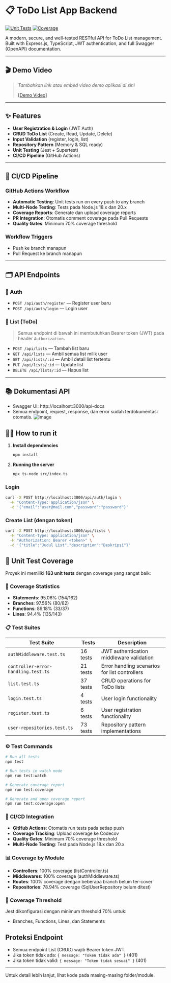 # 📋 ToDo List App Backend

[![Unit Tests](https://github.com/dhandyjoe/CourseAI_ToDoListApp/actions/workflows/test.yml/badge.svg)](https://github.com/dhandyjoe/CourseAI_ToDoListApp/actions/workflows/test.yml)
[![Coverage](https://img.shields.io/badge/coverage-95%25-brightgreen)](https://github.com/dhandyjoe/CourseAI_ToDoListApp)

A modern, secure, and well-tested RESTful API for ToDo List management. Built with Express.js, TypeScript, JWT authentication, and full Swagger (OpenAPI) documentation.

---

## 🎬 Demo Video

> _Tambahkan link atau embed video demo aplikasi di sini_
>
> [[Demo Video]](https://drive.google.com/file/d/12bK29eIeyzbUABenNoIyQiNj9mUmBPrK/view?usp=drive_link)

---

## ✨ Features
- **User Registration & Login** (JWT Auth)
- **CRUD ToDo List** (Create, Read, Update, Delete)
- **Input Validation** (register, login, list)
- **Repository Pattern** (Memory & SQL ready)
- **Unit Testing** (Jest + Supertest)
- **CI/CD Pipeline** (GitHub Actions)

---

## 🚀 CI/CD Pipeline

### GitHub Actions Workflow
- **Automatic Testing**: Unit tests run on every push to any branch
- **Multi-Node Testing**: Tests pada Node.js 18.x dan 20.x
- **Coverage Reports**: Generate dan upload coverage reports
- **PR Integration**: Otomatis comment coverage pada Pull Requests
- **Quality Gates**: Minimum 70% coverage threshold

### Workflow Triggers
- Push ke branch manapun
- Pull Request ke branch manapun

---

## 🗂️ API Endpoints

### 🔑 Auth
- `POST /api/auth/register` — Register user baru
- `POST /api/auth/login` — Login user

### 📝 List (ToDo)
> Semua endpoint di bawah ini membutuhkan Bearer token (JWT) pada header `Authorization`.

- `POST /api/lists` — Tambah list baru
- `GET /api/lists` — Ambil semua list milik user
- `GET /api/lists/:id` — Ambil detail list tertentu
- `PUT /api/lists/:id` — Update list
- `DELETE /api/lists/:id` — Hapus list

---

## 📚 Dokumentasi API

- Swagger UI: http://localhost:3000/api-docs
- Semua endpoint, request, response, dan error sudah terdokumentasi otomatis.
![image](https://github.com/user-attachments/assets/9cc36350-3480-4b4d-bf42-94ff9926ee51)


## 🧑‍💻 How to run it

1. **Install dependencies**
   ```sh
   npm install

1. **Running the server**
   ```sh
   npx ts-node src/index.ts

### Login
```sh
curl -X POST http://localhost:3000/api/auth/login \
  -H "Content-Type: application/json" \
  -d '{"email":"user@mail.com","password":"password"}'
```

### Create List (dengan token)
```sh
curl -X POST http://localhost:3000/api/lists \
  -H "Content-Type: application/json" \
  -H "Authorization: Bearer <token>" \
  -d '{"title":"Judul List","description":"Deskripsi"}'
```

## 🧪 Unit Test Coverage

Proyek ini memiliki **163 unit tests** dengan coverage yang sangat baik:

### 🎯 Coverage Statistics
- **Statements**: 95.06% (154/162)
- **Branches**: 97.56% (80/82) 
- **Functions**: 89.18% (33/37)
- **Lines**: 94.4% (135/143)

### 📋 Test Suites
| Test Suite                          | Tests    | Description                                   |
| ----------------------------------- | -------- | --------------------------------------------- |
| `authMiddleware.test.ts`            | 16 tests | JWT authentication middleware validation      |
| `controller-error-handling.test.ts` | 21 tests | Error handling scenarios for list controllers |
| `list.test.ts`                      | 37 tests | CRUD operations for ToDo lists                |
| `login.test.ts`                     | 4 tests  | User login functionality                      |
| `register.test.ts`                  | 6 tests  | User registration functionality               |
| `user-repositories.test.ts`         | 73 tests | Repository pattern implementations            |

### ⚙️ Test Commands
```sh
# Run all tests
npm test

# Run tests in watch mode
npm run test:watch

# Generate coverage report
npm run test:coverage

# Generate and open coverage report
npm run test:coverage:open
```

### 🔄 CI/CD Integration
- **GitHub Actions**: Otomatis run tests pada setiap push
- **Coverage Tracking**: Upload coverage ke Codecov
- **Quality Gates**: Minimum 70% coverage threshold
- **Multi-Node Testing**: Test pada Node.js 18.x dan 20.x

### 📊 Coverage by Module
- **Controllers**: 100% coverage (listController.ts)
- **Middlewares**: 100% coverage (authMiddleware.ts)
- **Routes**: 100% coverage dengan beberapa branch belum ter-cover
- **Repositories**: 78.94% coverage (SqlUserRepository belum ditest)

### 🎯 Coverage Threshold
Jest dikonfigurasi dengan minimum threshold 70% untuk:
- Branches, Functions, Lines, dan Statements

## Proteksi Endpoint
- Semua endpoint List (CRUD) wajib Bearer token JWT.
- Jika token tidak ada: `{ message: "Token tidak ada" }` (401)
- Jika token tidak valid: `{ message: "Token tidak sesuai" }` (401)

---

Untuk detail lebih lanjut, lihat kode pada masing-masing folder/module.
